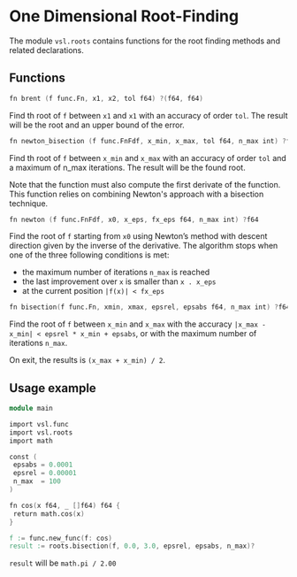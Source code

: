 # One Dimensional Root-Finding

The module `vsl.roots` contains functions for the root finding methods and related declarations.

## Functions

```v ignore
fn brent (f func.Fn, x1, x2, tol f64) ?(f64, f64)
```

Find th root of `f` between `x1` and `x1` with an accuracy
of order `tol`. The result will be the root and an upper bound of the error.

```v ignore
fn newton_bisection (f func.FnFdf, x_min, x_max, tol f64, n_max int) ?f64
```

Find th root of `f` between `x_min` and `x_max` with an accuracy
of order `tol` and a maximum of n_max iterations. The result will be the found root.

Note that the function must also compute the first derivate of the function. This function
relies on combining Newton's approach with a bisection technique.

```v ignore
fn newton (f func.FnFdf, x0, x_eps, fx_eps f64, n_max int) ?f64
```

Find the root of `f` starting from `x0` using Newton’s method with
descent direction given by the inverse of the derivative.
The algorithm stops when one of the three following conditions is met:

- the maximum number of iterations `n_max` is reached
- the last improvement over `x` is smaller than `x . x_eps`
- at the current position `|f(x)| < fx_eps`

```v ignore
fn bisection(f func.Fn, xmin, xmax, epsrel, epsabs f64, n_max int) ?f64
```

Find the root of `f` between `x_min` and `x_max` with the accuracy
`|x_max - x_min| < epsrel * x_min + epsabs`,
or with the maximum number of iterations `n_max`.

On exit, the results is `(x_max + x_min) / 2`.

## Usage example

```v
module main

import vsl.func
import vsl.roots
import math

const (
 epsabs = 0.0001
 epsrel = 0.00001
 n_max  = 100
)

fn cos(x f64, _ []f64) f64 {
 return math.cos(x)
}

f := func.new_func(f: cos)
result := roots.bisection(f, 0.0, 3.0, epsrel, epsabs, n_max)?
```

`result` will be `math.pi / 2.00`

